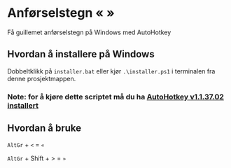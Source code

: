 # Anførselstegn « » 
Få guillemet anførselstegn på Windows med AutoHotkey

## Hvordan å installere på Windows
Dobbeltklikk på `installer.bat` eller kjør `.\installer.ps1` i terminalen fra denne prosjektmappen.

### Note: for å kjøre dette scriptet må du ha [AutoHotkey v1.1.37.02 installert](https://github.com/AutoHotkey/AutoHotkey/releases/tag/v1.1.37.02)

## Hvordan å bruke

`AltGr` + `<` = `«`

`AltGr` + Shift + > = `»`





